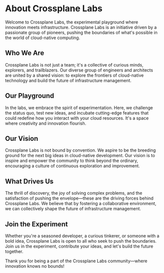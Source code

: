 # About Crossplane Labs

Welcome to Crossplane Labs, the experimental playground where innovation meets infrastructure. Crossplane Labs is an initiative driven by a passionate group of pioneers, pushing the boundaries of what's possible in the world of cloud-native computing.

## Who We Are

Crossplane Labs is not just a team; it's a collective of curious minds, explorers, and trailblazers. Our diverse group of engineers and architects are united by a shared vision: to explore the frontiers of cloud-native technology and build the future of infrastructure management.

## Our Playground

In the labs, we embrace the spirit of experimentation. Here, we challenge the status quo, test new ideas, and incubate cutting-edge features that could redefine how you interact with your cloud resources. It's a space where creativity and innovation flourish.

## Our Vision

Crossplane Labs is not bound by convention. We aspire to be the breeding ground for the next big ideas in cloud-native development. Our vision is to inspire and empower the community to think beyond the ordinary, encouraging a culture of continuous exploration and improvement.

## What Drives Us

The thrill of discovery, the joy of solving complex problems, and the satisfaction of pushing the envelope—these are the driving forces behind Crossplane Labs. We believe that by fostering a collaborative environment, we can collectively shape the future of infrastructure management.

## Join the Experiment

Whether you're a seasoned developer, a curious tinkerer, or someone with a bold idea, Crossplane Labs is open to all who seek to push the boundaries. Join us in the experiment, contribute your ideas, and let's build the future together.

Thank you for being a part of the Crossplane Labs community—where innovation knows no bounds!
